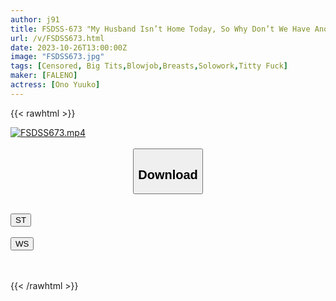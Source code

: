 ```yaml
---
author: j91
title: FSDSS-673 "My Husband Isn’t Home Today, So Why Don’t We Have Another Drink At Home?" I Got So Excited When I Saw My Ex-Girlfriend Again At The Class Reunion, Wearing No Panties Or Bra, That I Crossed The Line Yuko Ono
url: /v/FSDSS673.html
date: 2023-10-26T13:00:00Z
image: "FSDSS673.jpg"
tags: [Censored, Big Tits,Blowjob,Breasts,Solowork,Titty Fuck]
maker: [FALENO]
actress: [Ono Yuuko]
---
```



{{< rawhtml >}}

<div class="video" data-videoid="Vy0dwDwAvWsK2Va">
    <a href="javascript:;">
        <img src="https://my.j91.asia/v/FSDSS673.jpg" width="WIDTH" height="HEIGHT" alt="FSDSS673.mp4" loading="lazy">
    </a>
</div>

<script type="text/javascript" src="https://j91.asia/asset/on-demand-st.js"></script>

<br>
  <link rel="stylesheet" href="https://j91.asia/asset/bs5.css">
  
  <center>
  <button class="btn btn-primary" type="button" data-bs-toggle="collapse" data-bs-target=".multi-collapse" aria-expanded="false" aria-controls="multiCollapseExample1 multiCollapseExample2"><h2>Download</h2></button></center>
</p>
<div class="row">
  <div class="col">
    <div class="collapse multi-collapse" id="multiCollapseExample1">
      <div class="card card-body">
	      	      <br>
<div class="buttons">  
<a href="https://streamtape.to/v/Vy0dwDwAvWsK2Va"><button class="btn-hover color-3"><i class="fa fa-download"></i> ST</button></a></div>
    </div>
  </div>
</div>
  <div class="col">
    <div class="collapse multi-collapse" id="multiCollapseExample2">
      <div class="card card-body">
	      <br>
<div class="buttons">
    <a href="https://wolfstream.tv/9zy9ej2mds9f"><button class="btn-hover color-9"><i class="fa fa-download"></i> WS</button></a></div>
<br><br>
      </div>
    </div>
  </div>
</div>

{{< /rawhtml >}}